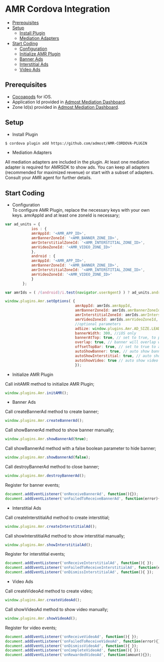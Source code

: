 
# AMR Cordova Integration

* [Prerequisites](#prerequisites)
* [Setup](#setup)
  + [Install Plugin](#install1)
  + [Mediation Adapters](#install2)
* [Start Coding](#start-coding)
  + [Configuration](#usage1)
  + [Initialize AMR Plugin](#usage2)
  + [Banner Ads](#usage3)
  + [Interstitial Ads](#usage4)
  + [Video Ads](#usage5)

## Prerequisites
* [Cocoapods](https://cocoapods.org) for iOS. 
* Application Id provided in [Admost Mediation Dashboard](http://dashboard.admost.com).
* Zone Id(s) provided in [Admost Mediation Dashboard](http://dashboard.admost.com).

## Setup
  + <a name="install1"></a>Install Plugin 
```perl
$ cordova plugin add https://github.com/admost/AMR-CORDOVA-PLUGIN
```
+ <a name="install2"></a>Mediation Adapters

All mediation adapters are included in the plugin. At least one mediation adapter is required for AMRSDK to show ads. You can keep all adapters (recommended for maximized revenue) or start with a subset of adapters. Consult your AMR agent for further details.

## Start Coding
+ <a name="usage1"></a>Configuration   
To configure AMR Plugin, replace the necessary keys with your own keys. amrAppId and at least one zoneId is necessary;   
```javascript
var ad_units = {
            ios : {
            amrAppId: '<AMR_APP_ID>',
            amrBannerZoneId: '<AMR_BANNER_ZONE_ID>',
            amrInterstitialZoneId: '<AMR_INTERSTITIAL_ZONE_ID>',
            amrVideoZoneId: '<AMR_VIDEO_ZONE_ID>'
            },
            android : {
            amrAppId: '<AMR_APP_ID>',
            amrBannerZoneId: '<AMR_BANNER_ZONE_ID>',
            amrInterstitialZoneId: '<AMR_INTERSTITIAL_ZONE_ID>',
            amrVideoZoneId: '<AMR_VIDEO_ZONE_ID>'
            }
        };

var amrIds = ( /(android)/i.test(navigator.userAgent) ) ? ad_units.android : ad_units.ios;

window.plugins.Amr.setOptions( {
                                amrAppId: amrIds.amrAppId,
                                amrBannerZoneId: amrIds.amrBannerZoneId,
                                amrInterstitialZoneId: amrIds.amrInterstitialZoneId,
                                amrVideoZoneId: amrIds.amrVideoZoneId,
                                //optional parameters
                                adSize: window.plugins.Amr.AD_SIZE.LEADERBOARD,  //android only. Use BANNER, LEADERBOARD, MEDIUM_RECTANGLE
                                bannerWidth: 300, //iOS only
                                bannerAtTop: true, // set to true, to put banner at top
                                overlap: true, // banner will overlap webview
                                offsetTopBar: true, // set to true to avoid ios7 status bar overlap
                                autoShowBanner: true, // auto show banner ad when loaded
                                autoShowInterstitial: true, // auto show interstitial ad when loaded
                                autoShowVideo: true // auto show video ad when loaded
                                });
```  
+ <a name="usage2"></a>Initialize AMR Plugin  

Call initAMR method to initialize AMR Plugin;
```javascript
window.plugins.Amr.initAMR();
```
+ <a name="usage3"></a>Banner Ads 

Call createBannerAd method to create banner;
```javascript
window.plugins.Amr.createBannerAd();
```
Call showBannerAd method to show banner manually;
```javascript
window.plugins.Amr.showBannerAd(true);
```
Call showBannerAd method with a false boolean parameter to hide banner;
```javascript
window.plugins.Amr.showBannerAd(false);
```
Call destroyBannerAd method to close banner;
```javascript
window.plugins.Amr.destroyBannerAd();
```
Register for banner events;
```javascript
document.addEventListener('onReceiveBannerAd', function(){});
document.addEventListener('onFailedToReceiveBannerAd', function(error){});
```
+ <a name="usage4"></a>Interstitial Ads 

Call createInterstitialAd method to create interstitial;
```javascript
window.plugins.Amr.createInterstitialAd();
```
Call showInterstitialAd method to show interstitial manually;
```javascript
window.plugins.Amr.showInterstitialAd();
```
Register for interstitial events;
```javascript
document.addEventListener('onReceiveInterstitialAd', function(){ });
document.addEventListener('onFailedToReceiveInterstitialAd', function(error){ });
document.addEventListener('onDismissInterstitialAd', function(){ });
```

+ <a name="usage5"></a>Video Ads 

Call createVideoAd method to create video;
```javascript
window.plugins.Amr.createVideoAd();
```
Call showVideoAd method to show video manually;
```javascript
window.plugins.Amr.showVideoAd();
```
Register for video events;
```javascript
document.addEventListener('onReceiveVideoAd', function(){ });
document.addEventListener('onFailedToReceiveVideoAd', function(error){});
document.addEventListener('onDismissVideoAd', function(){ });
document.addEventListener('onCompleteVideoAd', function(){ });
document.addEventListener('onRewardedVideoAd', function(amount){});
```
